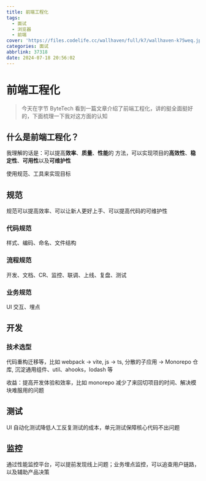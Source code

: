 ```yaml
---
title: 前端工程化
tags:
  - 面试
  - 浏览器
  - 前端
cover: 'https://files.codelife.cc/wallhaven/full/k7/wallhaven-k75weq.jpg?x-oss-process=image/resize,limit_0,m_fill,w_2560,h_1440/quality,Q_92/format,webp'
categories: 面试
abbrlink: 37318
date: 2024-07-18 20:56:02
---
```


# 前端工程化

> 今天在字节 ByteTech 看到一篇文章介绍了前端工程化，讲的挺全面挺好的，下面梳理一下我对这方面的认知

## 什么是前端工程化？

我理解的话是：可以提高**效率**、**质量**、**性能**的
方法，可以实现项目的**高效性**、**稳定性**、**可用性**以及**可维护性**

使用规范、工具来实现目标

## 规范

规范可以提高效率、可以让新人更好上手、可以提高代码的可维护性

### 代码规范

样式、编码、命名、文件结构

### 流程规范

开发、文档、CR、监控、联调、上线、复盘、测试

### 业务规范

UI 交互、埋点

## 开发

### 技术选型

代码重构迁移等，比如 webpack -> vite, js -> ts, 分散的子应用 -> Monorepo 仓库, 沉淀通用组件、util、ahooks，lodash 等

收益：提高开发体验和效率，比如 monorepo 减少了来回切项目的时间、解决模块难服用的问题

## 测试

UI 自动化测试降低人工反复测试的成本，单元测试保障核心代码不出问题

## 监控

通过性能监控平台，可以提前发现线上问题；业务埋点监控，可以追查用户链路，以及辅助产品决策
